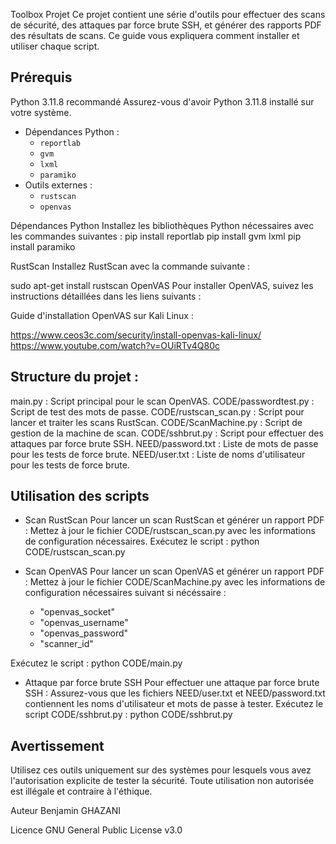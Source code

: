 Toolbox Projet
Ce projet contient une série d'outils pour effectuer des scans de sécurité, des attaques par force brute SSH, et générer des rapports PDF des résultats de scans. Ce guide vous expliquera comment installer et utiliser chaque script.

## Prérequis
Python 3.11.8 recommandé
Assurez-vous d'avoir Python 3.11.8 installé sur votre système.

- Dépendances Python :
  - `reportlab`
  - `gvm`
  - `lxml`
  - `paramiko`
- Outils externes :
  - `rustscan`
  - `openvas`


Dépendances Python
Installez les bibliothèques Python nécessaires avec les commandes suivantes :
pip install reportlab
pip install gvm lxml
pip install paramiko

RustScan
Installez RustScan avec la commande suivante :

sudo apt-get install rustscan
OpenVAS
Pour installer OpenVAS, suivez les instructions détaillées dans les liens suivants :

Guide d'installation OpenVAS sur Kali Linux :

https://www.ceos3c.com/security/install-openvas-kali-linux/
https://www.youtube.com/watch?v=OUiRTv4Q80c

## Structure du projet :

main.py : Script principal pour le scan OpenVAS.
CODE/passwordtest.py : Script de test des mots de passe.
CODE/rustscan_scan.py : Script pour lancer et traiter les scans RustScan.
CODE/ScanMachine.py : Script de gestion de la machine de scan.
CODE/sshbrut.py : Script pour effectuer des attaques par force brute SSH.
NEED/password.txt : Liste de mots de passe pour les tests de force brute.
NEED/user.txt : Liste de noms d'utilisateur pour les tests de force brute.

## Utilisation des scripts

- Scan RustScan
Pour lancer un scan RustScan et générer un rapport PDF :
Mettez à jour le fichier CODE/rustscan_scan.py avec les informations de configuration nécessaires.
Exécutez le script :
python CODE/rustscan_scan.py

- Scan OpenVAS
Pour lancer un scan OpenVAS et générer un rapport PDF :
Mettez à jour le fichier CODE/ScanMachine.py avec les informations de configuration nécessaires suivant si nécéssaire :
  - "openvas_socket"
  - "openvas_username"
  - "openvas_password"
  - "scanner_id"
    
Exécutez le script :
python CODE/main.py

- Attaque par force brute SSH
Pour effectuer une attaque par force brute SSH :
Assurez-vous que les fichiers NEED/user.txt et NEED/password.txt contiennent les noms d'utilisateur et mots de passe à tester.
Exécutez le script CODE/sshbrut.py :
python CODE/sshbrut.py

## Avertissement
Utilisez ces outils uniquement sur des systèmes pour lesquels vous avez l'autorisation explicite de tester la sécurité. Toute utilisation non autorisée est illégale et contraire à l'éthique.

Auteur
Benjamin GHAZANI

Licence
GNU General Public License v3.0
